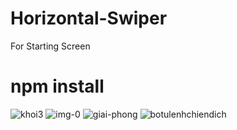 # Horizontal-Swiper
For Starting Screen

# npm install
![khoi3](https://github.com/user-attachments/assets/8ec02ac1-e997-4b68-b9de-7de36d3ca209)
![img-0](https://github.com/user-attachments/assets/f22cb0eb-a90c-40f3-93ad-c7c4a975fe0d)
![giai-phong](https://github.com/user-attachments/assets/1397f4ed-a352-4af5-975d-87b1f4afb3db)
![botulenhchiendich](https://github.com/user-attachments/assets/ff5db30f-5260-4114-9694-b95f7ec41353)
